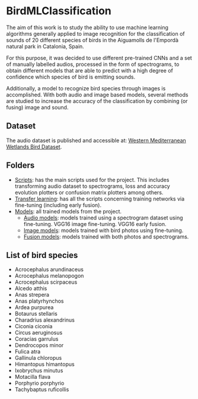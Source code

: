 # BirdMLClassification
The aim of this work is to study the ability to use machine learning algorithms generally applied to image recognition for the classification of sounds of 20 different species of birds in the Aiguamolls de l'Empordà natural park in Catalonia, Spain.

For this purpose, it was decided to use different pre-trained CNNs and a set of manually labelled audios, processed in the form of spectrograms, to obtain different models that are able to predict with a high degree of confidence which species of bird is emitting sounds.

Additionally, a model to recognize bird species through images is accomplished. With both audio and image based models, several methods are studied to increase the accuracy of the classification by combining (or fusing) image and sound.

## Dataset
The audio dataset is published and accessible at: [Western Mediterranean Wetlands Bird Dataset](https://zenodo.org/record/5093173).

## Folders
- [Scripts](scripts): has the main scripts used for the project. This includes transforming audio dataset to spectrograms, loss and accuracy evolution plotters or confusion matrix plotters among others.
- [Transfer learning](transfer_learning): has all the scripts concerning training networks via fine-tuning (including early fusion).
- [Models](models): all trained models from the project. 
    - [Audio models](models/audio): models trained using a spectrogram dataset using fine-tuning. 
    VGG16 image fine-tuning. VGG16 early fusion.
    - [Image models](models/image): models trained with bird photos using fine-tuning.
    - [Fusion models](models/fusion): models trained with both photos and spectrograms.

## List of bird species
- Acrocephalus arundinaceus
- Acrocephalus melanopogon
- Acrocephalus scirpaceus
- Alcedo atthis
- Anas strepera
- Anas platyrhynchos
- Ardea purpurea
- Botaurus stellaris
- Charadrius alexandrinus
- Ciconia ciconia
- Circus aeruginosus
- Coracias garrulus
- Dendrocopos minor
- Fulica atra
- Gallinula chloropus
- Himantopus himantopus
- Ixobrychus minutus
- Motacilla flava
- Porphyrio porphyrio
- Tachybaptus ruficollis